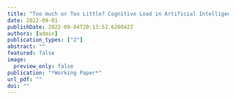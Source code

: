 ```yaml
---
title: "Too much or Too Little? Cognitive Load in Artificial Intelligence Chatbot and Administrative Burden"
date: 2022-09-01
publishDate: 2022-09-04T20:13:52.626042Z
authors: [admin]
publication_types: ["2"]
abstract: ""
featured: false
image:
  preview_only: false
publication: "*Working Paper*"
url_pdf: ""
doi: ""
---
```

